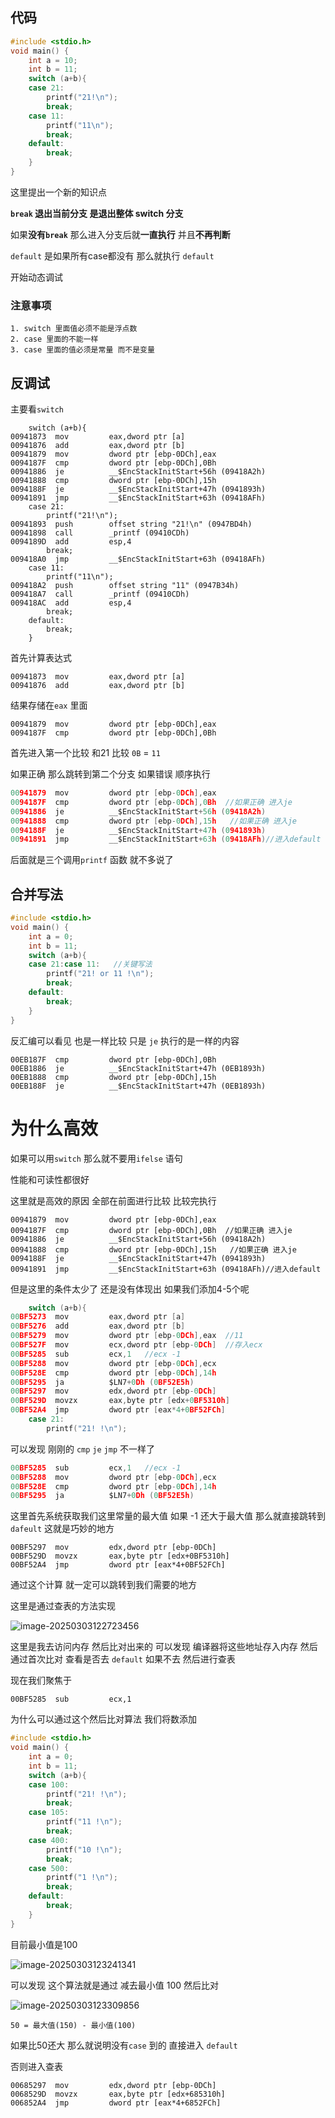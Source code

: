 ## 代码

```c
#include <stdio.h>
void main() {
	int a = 10;
	int b = 11;
	switch (a+b){
	case 21:
		printf("21!\n");
		break;
	case 11:
		printf("11\n");
		break;
	default:
		break;
	}
}
```

这里提出一个新的知识点

**`break` 退出当前分支 是退出整体 switch 分支**

如果**没有`break`** 那么进入分支后就**一直执行** 并且**不再判断**

`default` 是如果所有case都没有 那么就执行 `default`

开始动态调试	

### 注意事项  

```
1. switch 里面值必须不能是浮点数
2. case 里面的不能一样
3. case 里面的值必须是常量 而不是变量
```

## 反调试

主要看`switch` 

```
	switch (a+b){
00941873  mov         eax,dword ptr [a]  
00941876  add         eax,dword ptr [b]  
00941879  mov         dword ptr [ebp-0DCh],eax  
0094187F  cmp         dword ptr [ebp-0DCh],0Bh  
00941886  je          __$EncStackInitStart+56h (09418A2h)  
00941888  cmp         dword ptr [ebp-0DCh],15h  
0094188F  je          __$EncStackInitStart+47h (0941893h)  
00941891  jmp         __$EncStackInitStart+63h (09418AFh)  
	case 21:
		printf("21!\n");
00941893  push        offset string "21!\n" (0947BD4h)  
00941898  call        _printf (09410CDh)  
0094189D  add         esp,4  
		break;
009418A0  jmp         __$EncStackInitStart+63h (09418AFh)  
	case 11:
		printf("11\n");
009418A2  push        offset string "11" (0947B34h)  
009418A7  call        _printf (09410CDh)  
009418AC  add         esp,4  
		break;
	default:
		break;
	}
```

首先计算表达式

```
00941873  mov         eax,dword ptr [a]  
00941876  add         eax,dword ptr [b]  
```

结果存储在`eax` 里面

```
00941879  mov         dword ptr [ebp-0DCh],eax  
0094187F  cmp         dword ptr [ebp-0DCh],0Bh 
```

首先进入第一个比较 和21 比较 `0B` = `11` 

如果正确 那么跳转到第二个分支 如果错误 顺序执行

```c
00941879  mov         dword ptr [ebp-0DCh],eax  
0094187F  cmp         dword ptr [ebp-0DCh],0Bh  //如果正确 进入je
00941886  je          __$EncStackInitStart+56h (09418A2h)  
00941888  cmp         dword ptr [ebp-0DCh],15h   //如果正确 进入je
0094188F  je          __$EncStackInitStart+47h (0941893h)  
00941891  jmp         __$EncStackInitStart+63h (09418AFh)//进入default
```

后面就是三个调用`printf` 函数 就不多说了

## 合并写法

```c
#include <stdio.h>
void main() {
	int a = 0;
	int b = 11;
	switch (a+b){
	case 21:case 11:   //关键写法
		printf("21! or 11 !\n");
		break;
	default:
		break;
	}
}
```

反汇编可以看见 也是一样比较 只是 `je` 执行的是一样的内容

```
00EB187F  cmp         dword ptr [ebp-0DCh],0Bh  
00EB1886  je          __$EncStackInitStart+47h (0EB1893h)  
00EB1888  cmp         dword ptr [ebp-0DCh],15h  
00EB188F  je          __$EncStackInitStart+47h (0EB1893h) 
```

# 为什么高效

如果可以用`switch`  那么就不要用`ifelse` 语句 

性能和可读性都很好

 这里就是高效的原因 全部在前面进行比较 比较完执行

```
00941879  mov         dword ptr [ebp-0DCh],eax  
0094187F  cmp         dword ptr [ebp-0DCh],0Bh  //如果正确 进入je
00941886  je          __$EncStackInitStart+56h (09418A2h)  
00941888  cmp         dword ptr [ebp-0DCh],15h   //如果正确 进入je
0094188F  je          __$EncStackInitStart+47h (0941893h)  
00941891  jmp         __$EncStackInitStart+63h (09418AFh)//进入default
```

但是这里的条件太少了 还是没有体现出 如果我们添加4-5个呢

```c
	switch (a+b){
00BF5273  mov         eax,dword ptr [a]  
00BF5276  add         eax,dword ptr [b]  
00BF5279  mov         dword ptr [ebp-0DCh],eax  //11
00BF527F  mov         ecx,dword ptr [ebp-0DCh]  //存入ecx
00BF5285  sub         ecx,1   //ecx -1 
00BF5288  mov         dword ptr [ebp-0DCh],ecx  
00BF528E  cmp         dword ptr [ebp-0DCh],14h  
00BF5295  ja          $LN7+0Dh (0BF52E5h)  
00BF5297  mov         edx,dword ptr [ebp-0DCh]  
00BF529D  movzx       eax,byte ptr [edx+0BF5310h]  
00BF52A4  jmp         dword ptr [eax*4+0BF52FCh]  
	case 21:
		printf("21! !\n");
```

可以发现 刚刚的 `cmp` `je` `jmp` 不一样了

```c
00BF5285  sub         ecx,1   //ecx -1 
00BF5288  mov         dword ptr [ebp-0DCh],ecx  
00BF528E  cmp         dword ptr [ebp-0DCh],14h  
00BF5295  ja          $LN7+0Dh (0BF52E5h)  
```

这里首先系统获取我们这里常量的最大值 如果 -1 还大于最大值 那么就直接跳转到 `dafeult` 这就是巧妙的地方

```
00BF5297  mov         edx,dword ptr [ebp-0DCh]  
00BF529D  movzx       eax,byte ptr [edx+0BF5310h]  
00BF52A4  jmp         dword ptr [eax*4+0BF52FCh]  
```

通过这个计算 就一定可以跳转到我们需要的地方

这里是通过查表的方法实现

![image-20250303122723456](https://raw.githubusercontent.com/Xioaruan912/pic/main/image-20250303122723456.png)

这里是我去访问内存 然后比对出来的 可以发现 编译器将这些地址存入内存 然后通过首次比对 查看是否去 `default` 如果不去 然后进行查表

现在我们聚焦于

```
00BF5285  sub         ecx,1 
```

为什么可以通过这个然后比对算法 我们将数添加

```c
#include <stdio.h>
void main() {
	int a = 0;
	int b = 11;
	switch (a+b){
	case 100:
		printf("21! !\n");
		break;
	case 105:
		printf("11 !\n");
		break;
	case 400:
		printf("10 !\n");
		break;
	case 500:
		printf("1 !\n");
		break;
	default:
		break;
	}
}
```

目前最小值是100

![image-20250303123241341](https://raw.githubusercontent.com/Xioaruan912/pic/main/image-20250303123241341.png)

可以发现 这个算法就是通过 减去最小值 100 然后比对

![image-20250303123309856](https://raw.githubusercontent.com/Xioaruan912/pic/main/image-20250303123309856.png)

`50 = 最大值(150) - 最小值(100)`

如果比50还大 那么就说明没有`case` 到的 直接进入 `default`

否则进入查表

```
00685297  mov         edx,dword ptr [ebp-0DCh]  
0068529D  movzx       eax,byte ptr [edx+685310h]  
006852A4  jmp         dword ptr [eax*4+6852FCh]  
```

